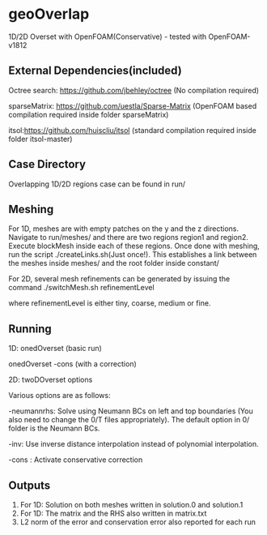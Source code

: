# geoOverlap
 1D/2D Overset with OpenFOAM(Conservative) - tested with OpenFOAM-v1812
 
 
External Dependencies(included)
-------------------------------
Octree search: https://github.com/jbehley/octree  (No compilation required)

sparseMatrix: https://github.com/uestla/Sparse-Matrix (OpenFOAM based compilation required inside folder sparseMatrix)

itsol:https://github.com/huiscliu/itsol (standard compilation required inside folder itsol-master)
 
Case Directory
---------------
Overlapping 1D/2D regions case can be found in run/

Meshing
--------
For 1D, meshes are with empty patches on the y and the z directions. Navigate to run/meshes/ and there are two regions region1 and region2. Execute blockMesh inside each of these regions. Once done with meshing, run the script ./createLinks.sh(Just once!). This establishes a link between the meshes inside meshes/ and the root folder inside constant/ 

For 2D, several mesh refinements can be generated by issuing the command
./switchMesh.sh refinementLevel
 
where refinementLevel is either tiny, coarse, medium or fine. 

Running
--------

1D:
onedOverset (basic run)

onedOverset -cons (with a correction)

2D:
twoDOverset  options

Various options are as follows:

-neumannrhs:  Solve using Neumann BCs on left and top boundaries (You also need to change the 0/T files appropriately). The default option in 0/ folder is the Neumann BCs.

-inv:         Use inverse distance interpolation instead of polynomial interpolation.

-cons      :  Activate conservative correction


Outputs
-------
1. For 1D: Solution on both meshes written in solution.0 and solution.1
2. For 1D: The matrix and the RHS also written in matrix.txt
3. L2 norm of the error and conservation error also reported for each run

